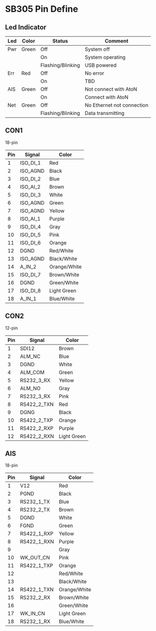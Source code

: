 # SB305 Pin Define

## Led Indicator

| Led | Color | Status | Comment |
| -- | -- | -- | -- |
| Pwr | Green | Off | System off|
|  |  | On | System operating|
|  |  | Flashing/Blinking | USB powered|
| Err | Red | Off | No error |
| | | On | TBD |
| AIS | Green | Off | Not connect with AtoN|
| | | On | Connect with AtoN |
| Net | Green | Off | No Ethernet not connection |
| | | Flashing/Blinking | Data transmitting |

## CON1

18-pin

| Pin | Signal | Color |
| -- | -- | -- |
| 1 | ISO_DI_1 | Red |
|2 | ISO_AGND |Black |
|3 | ISO_DI_2 | Blue |
|4 | ISO_AI_2 | Brown |
|5 | ISO_DI_3 | White |
|6 | ISO_AGND | Green |
|7 | ISO_AGND | Yellow |
|8 | ISO_AI_1 | Purple |
|9 | ISO_DI_4 | Gray |
| 10 | ISO_DI_5 | Pink |
| 11 | ISO_DI_6 | Orange |
| 12 | DGND | Red/White |
| 13 | ISO_AGND | Black/White |
| 14 | A_IN_2 | Orange/White |
| 15 | ISO_DI_7 | Brown/White |
| 16 | DGND | Green/White |
| 17 | ISO_DI_8 | Light Green |
| 18 | A_IN_1 | Blue/White |

## CON2

12-pin

| Pin | Signal | Color |
| -- | -- | -- |
| 1 | SDI12 | Brown |
| 2 | ALM_NC | Blue |
| 3 | DGND | White |
| 4 | ALM_COM | Green |
| 5 | RS232_3_RX | Yellow |
| 6 | ALM_NO | Gray |
| 7 | RS232_3_RX | Pink |
| 8 | RS422_2_TXN | Red |
| 9 | DGNG | Black |
| 10 | RS422_2_TXP | Orange |
| 11 | RS422_2_RXP | Purple |
| 12 | RS422_2_RXN | Light Green |

## AIS

18-pin

| Pin | Signal | Color |
| -- | -- | -- |
| 1 | V12 | Red |
| 2 | PGND | Black |
| 3 | RS232_1_TX | Blue |
| 4 | RS232_2_TX | Brown |
| 5 | DGND | White |
| 6 | FGND | Green |
| 7 | RS422_1_RXP | Yellow |
| 8 | RS422_1_RXN | Purple |
| 9 |  | Gray |
| 10 | WK_OUT_CN | Pink |
| 11 | RS422_1_TXP | Orange |
| 12 |  | Red/White |
| 13 |  | Black/White |
| 14 | RS422_1_TXN | Orange/White |
| 15 | RS232_2_RX | Brown/White |
| 16 |  | Green/White |
| 17 | WK_IN_CN | Light Green |
| 18 | RS232_1_RX | Blue/White |



